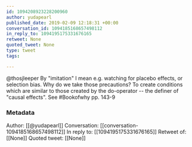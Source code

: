 ```yaml
---
id: 1094208923228200960
author: yudapearl
published_date: 2019-02-09 12:18:31 +00:00
conversation_id: 1094185168657498112
in_reply_to: 1094195175331676165
retweet: None
quoted_tweet: None
type: tweet
tags:

---
```


@thosjleeper By "imitation" I mean e.g. watching for placebo effects, or selection bias. Why do we take those precautions? To create conditions which are similar to those created by the do-operator -- the definer of "causal effects". See #Bookofwhy pp. 143-9

### Metadata

Author: [[@yudapearl]]
Conversation: [[conversation-1094185168657498112]]
In reply to: [[1094195175331676165]]
Retweet of: [[None]]
Quoted tweet: [[None]]
